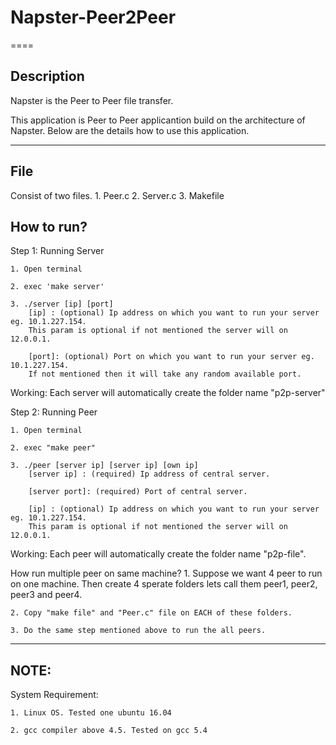 # Napster-Peer2Peer
====
## Description
Napster is the Peer to Peer file transfer.

This application is Peer to Peer applicantion build on the architecture of Napster. Below are the details
how to use this application.

--- 
## File

Consist of two files.
	1. Peer.c
	2. Server.c
	3. Makefile

## How to run?

Step 1: Running Server

	1. Open terminal

	2. exec 'make server'
	
	3. ./server [ip] [port]
		[ip] : (optional) Ip address on which you want to run your server eg. 10.1.227.154.
		This param is optional if not mentioned the server will on 12.0.0.1.

		[port]: (optional) Port on which you want to run your server eg. 10.1.227.154.
		If not mentioned then it will take any random available port.

Working: Each server will automatically  create the folder name "p2p-server"  

Step 2: Running Peer
	
	1. Open terminal
	
	2. exec "make peer"
	
	3. ./peer [server ip] [server ip] [own ip]
		[server ip] : (required) Ip address of central server.

		[server port]: (required) Port of central server.

		[ip] : (optional) Ip address on which you want to run your server eg. 10.1.227.154.
		This param is optional if not mentioned the server will on 12.0.0.1.
	
Working: Each peer will automatically create the folder name "p2p-file".

How run multiple peer on same machine?
	1. Suppose we want 4 peer to run on one machine. Then create 4 sperate folders 
	lets call them peer1, peer2, peer3 and peer4.
	
	2. Copy "make file" and "Peer.c" file on EACH of these folders.
	
	3. Do the same step mentioned above to run the all peers.

---

## NOTE:

System Requirement:

	1. Linux OS. Tested one ubuntu 16.04
	
	2. gcc compiler above 4.5. Tested on gcc 5.4 



